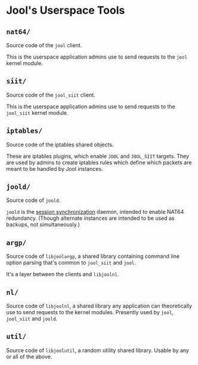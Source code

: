 # Jool's Userspace Tools

## `nat64/`

Source code of the `jool` client.

This is the userspace application admins use to send requests to the `jool` kernel module.

## `siit/`

Source code of the `jool_siit` client.

This is the userspace application admins use to send requests to the `jool_siit` kernel module.

## `iptables/`

Source code of the iptables shared objects.

These are iptables plugins, which enable `JOOL` and `JOOL_SIIT` targets. They are used by admins to create iptables rules which define which packets are meant to be handled by Jool instances.

## `joold/`

Source code of `joold`.

`joold` is the [session synchronization](https://jool.mx/en/session-synchronization.html) daemon, intended to enable NAT64 redundancy. (Though alternate instances are intended to be used as backups, not simultaneously.)

## `argp/`

Source code of `libjoolargp`, a shared library containing command line option parsing that's common to `jool_siit` and `jool`.

It's a layer between the clients and `libjoolnl`.

## `nl/`

Source code of `libjoolnl`, a shared library any application can theoretically use to send requests to the kernel modules. Presently used by `jool`, `jool_siit` and `joold`.

## `util/`

Source code of `libjoolutil`, a random utility shared library. Usable by any or all of the above.
